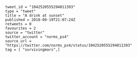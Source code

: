 ```
tweet_id = "1042520555294011393"
type = "tweet"
title = "A drink at sunset"
published = 2018-09-19T21:07:24Z
retweets = 0
favourites = 2
source = "twitter"
twitter_account = "norms_ps4"
source_url = "https://twitter.com/norms_ps4/status/1042520555294011393"
tag = [ "survivingmars",]
```

<p class='image'><img src='http://mnf.m17s.net/2018/09/19/DnfG6vlXcAIwFjs.jpg' alt=''></p>

